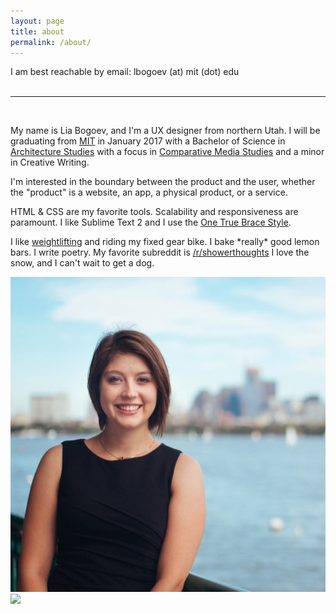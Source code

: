 ```yaml
---
layout: page
title: about
permalink: /about/
---
```




<span class="contacticon center">
	<a href="mailto:lbogoev@mit.edu"><i class="fa fa-envelope-square"></i></a>
	<a href="https://github.com/bogoli" target="_blank"><i class="fa fa-github-square"></i></a>
	<a href="https://www.linkedin.com/pub/lia-bogoev/36/806/5a4" target="_blank"><i class="fa fa-linkedin-square"></i></a>
	<a href="http://blog.liabogoev.com" target="_blank"><i class="fa fa-tumblr-square"></i></a>
	<a href="https://twitter.com/elbowgo" target="_blank"><i class="fa fa-twitter-square"></i></a>
</span>

<div class="col three caption">
	I am best reachable by email: lbogoev (at) mit (dot) edu
</div>


<br/>
<hr/>
<br/>


<p>My name is Lia Bogoev, and I'm a UX designer from northern Utah. I will be graduating from <a href="http://web.mit.edu" target="_blank">MIT</a> in January 2017 with a Bachelor of Science in <a href="https://architecture.mit.edu" target="_blank">Architecture Studies</a> with a focus in <a href="http://cmsw.mit.edu" target="_blank">Comparative Media Studies</a> and a minor in Creative Writing. </p>

<p>I'm interested in the boundary between the product and the user, whether the "product" is a website, an app, a physical product, or a service.</p>

<p>HTML & CSS are my favorite tools. Scalability and responsiveness are paramount. I like Sublime Text 2 and I use the <a href="http://en.wikipedia.org/wiki/Indent_style#Variant:_1TBS" target="_blank">One True Brace Style</a>. </p>

<p>	I like <a href="http://stronglifts.com" target="_blank">weightlifting</a> and riding my fixed gear bike. I bake *really* good lemon bars. I write poetry. My favorite subreddit is <a href="http://www.reddit.com/r/showerthoughts" target="_blank">/r/showerthoughts</a> I love the snow, and I can't wait to get a dog. </p>

<div class="img_row">
	<img class="col one" src="/img/prof_pic.jpg">
	<img class="col two" src="/img/dome.jpg">
</div>

